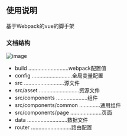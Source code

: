 ## 使用说明 

基于Webpack的vue的脚手架

### 文档结构
 ![image](http://www.umetrip.com/gitImg/tree.png)
 
* build    ...........................webpack配置值
* config    ...........................全局变量配置
* src       ...........................源文件
* src/asset ...........................资源文件
* src/components  .....................组件
* src/components/common  ..............通用组件
* src/components/page  .....................页面
* data      ...........................数据文件
* router    ...........................路由配置






